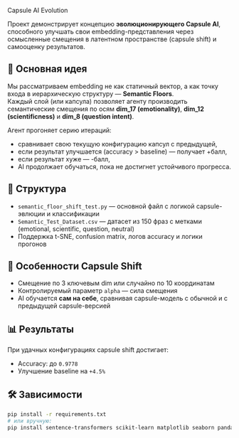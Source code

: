  Capsule AI Evolution

Проект демонстрирует концепцию **эволюционирующего Capsule AI**, способного улучшать свои embedding-представления через осмысленные смещения в латентном пространстве (capsule shift) и самооценку результатов.

## 📌 Основная идея

Мы рассматриваем embedding не как статичный вектор, а как точку входа в иерархическую структуру — **Semantic Floors**.  
Каждый слой (или капсула) позволяет агенту производить семантические смещения по осям **dim_17 (emotionality)**, **dim_12 (scientificness)** и **dim_8 (question intent)**.

Агент прогоняет серию итераций:
- сравнивает свою текущую конфигурацию капсул с предыдущей,
- если результат улучшается (accuracy > baseline) — получает +балл,
- если результат хуже — -балл,
- AI продолжает обучаться, пока не достигнет устойчивого прогресса.

## 🧪 Структура

- `semantic_floor_shift_test.py` — основной файл с логикой capsule-эвлюции и классификации
- `Semantic_Test_Dataset.csv` — датасет из 150 фраз с метками (emotional, scientific, question, neutral)
- Поддержка t-SNE, confusion matrix, логов accuracy и логики прогонов

## 🔁 Особенности Capsule Shift

- Смещение по 3 ключевым dim или случайно по 10 координатам
- Контролируемый параметр `alpha` — сила смещения
- AI обучается **сам на себе**, сравнивая capsule-модель с обычной и с предыдущей capsule-версией

## 📊 Результаты

При удачных конфигурациях capsule shift достигает:
- Accuracy: до `0.9778`
- Улучшение baseline на `+4.5%`

## 🛠 Зависимости

```bash
pip install -r requirements.txt
# или вручную:
pip install sentence-transformers scikit-learn matplotlib seaborn pandas
